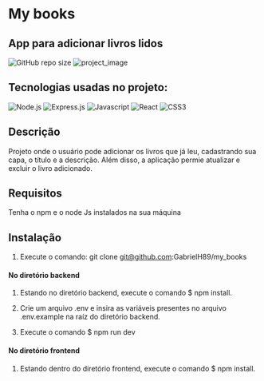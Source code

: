 # My books

## App para adicionar livros lidos

![GitHub repo size](https://img.shields.io/github/repo-size/GabrielH89/my_books)
![project_image](https://github.com/GabrielH89/my_books/assets/67241633/827d0368-f8f5-46bf-abda-eb0b65932fcd)

## Tecnologias usadas no projeto: 
![Node.js](https://img.shields.io/badge/Node.js-43853D?style=for-the-badge&logo=node.js&logoColor=white)
![Express.js](https://img.shields.io/badge/Express.js-404D59?style=for-the-badge)
![Javascript](https://img.shields.io/badge/JavaScript-F7DF1E?style=for-the-badge&logo=javascript&logoColor=black)
![React](https://img.shields.io/badge/React-20232A?style=for-the-badge&logo=react&logoColor=61DAFB)
![CSS3](https://img.shields.io/badge/css3-%231572B6.svg?style=for-the-badge&logo=css3&logoColor=white)

## Descrição
Projeto onde o usuário pode adicionar os livros que já leu, cadastrando sua capa, o título e a descrição. Além disso, a aplicação permie atualizar e excluir o livro adicionado.

## Requisitos
Tenha o npm e o node Js instalados na sua máquina

## Instalação
1. Execute o comando: git clone git@github.com:GabrielH89/my_books

#### No diretório backend
1. Estando no diretório backend, execute o comando $ npm install.

2. Crie um arquivo .env e insira as variáveis presentes no arquivo .env.example na raíz do diretório backend. 

3. Execute o comando $ npm run dev 

#### No diretório frontend
1. Estando dentro do diretório frontend, execute o comando $ npm install.   
